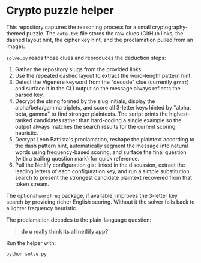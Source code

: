 # Crypto puzzle helper

This repository captures the reasoning process for a small cryptography-themed
puzzle.  The `data.txt` file stores the raw clues (GitHub links, the dashed
layout hint, the cipher key hint, and the proclamation pulled from an image).

`solve.py` reads those clues and reproduces the deduction steps:

1. Gather the repository slugs from the provided links.
2. Use the repeated dashed layout to extract the word-length pattern hint.
3. Detect the Vigenère keyword from the "decode" clue (currently `great`) and
   surface it in the CLI output so the message always reflects the parsed key.
4. Decrypt the string formed by the slug initials, display the alpha/beta/gamma
   triplets, and score all 3-letter keys hinted by "alpha, beta, gamma" to find
   stronger plaintexts.  The script prints the highest-ranked candidates rather
   than hard-coding a single example so the output always matches the search
   results for the current scoring heuristic.
5. Decrypt Leon Battista's proclamation, reshape the plaintext according to the
   dash pattern hint, automatically segment the message into natural words using
   frequency-based scoring, and surface the final question (with a trailing
   question mark) for quick reference.
6. Pull the Netlify configuration gist linked in the discussion, extract the
   leading letters of each configuration key, and run a simple substitution
   search to present the strongest candidate plaintext recovered from that
   token stream.

The optional `wordfreq` package, if available, improves the 3-letter key search
by providing richer English scoring.  Without it the solver falls back to a
lighter frequency heuristic.

The proclamation decodes to the plain-language question:

> **do u really think its all netlify app?**

Run the helper with:

```bash
python solve.py
```
